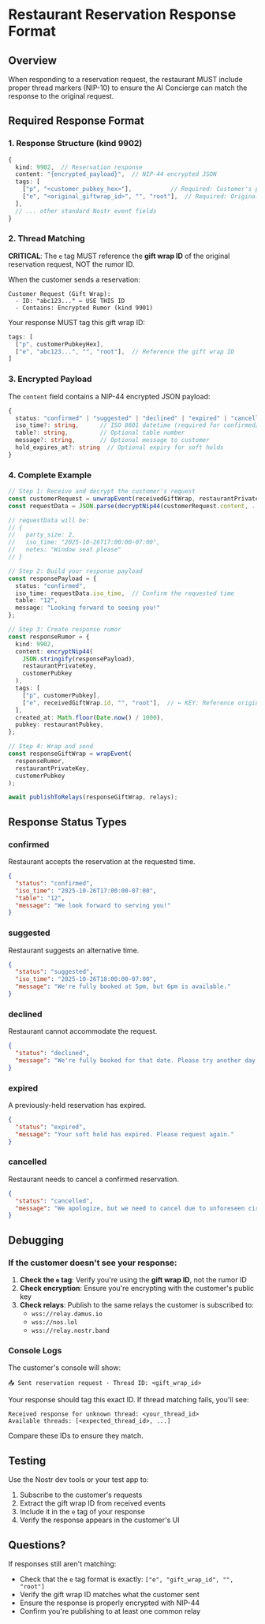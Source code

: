 # Restaurant Reservation Response Format

## Overview
When responding to a reservation request, the restaurant MUST include proper thread markers (NIP-10) to ensure the AI Concierge can match the response to the original request.

## Required Response Format

### 1. Response Structure (kind 9902)

```typescript
{
  kind: 9902,  // Reservation response
  content: "{encrypted_payload}",  // NIP-44 encrypted JSON
  tags: [
    ["p", "<customer_pubkey_hex>"],           // Required: Customer's public key
    ["e", "<original_giftwrap_id>", "", "root"],  // Required: Original request ID
  ],
  // ... other standard Nostr event fields
}
```

### 2. Thread Matching

**CRITICAL**: The `e` tag MUST reference the **gift wrap ID** of the original reservation request, NOT the rumor ID.

When the customer sends a reservation:
```
Customer Request (Gift Wrap):
  - ID: "abc123..." ← USE THIS ID
  - Contains: Encrypted Rumor (kind 9901)
```

Your response MUST tag this gift wrap ID:
```typescript
tags: [
  ["p", customerPubkeyHex],
  ["e", "abc123...", "", "root"],  // Reference the gift wrap ID
]
```

### 3. Encrypted Payload

The `content` field contains a NIP-44 encrypted JSON payload:

```typescript
{
  status: "confirmed" | "suggested" | "declined" | "expired" | "cancelled",
  iso_time?: string,      // ISO 8601 datetime (required for confirmed/suggested)
  table?: string,         // Optional table number
  message?: string,       // Optional message to customer
  hold_expires_at?: string  // Optional expiry for soft holds
}
```

### 4. Complete Example

```typescript
// Step 1: Receive and decrypt the customer's request
const customerRequest = unwrapEvent(receivedGiftWrap, restaurantPrivateKey);
const requestData = JSON.parse(decryptNip44(customerRequest.content, ...));

// requestData will be:
// {
//   party_size: 2,
//   iso_time: "2025-10-26T17:00:00-07:00",
//   notes: "Window seat please"
// }

// Step 2: Build your response payload
const responsePayload = {
  status: "confirmed",
  iso_time: requestData.iso_time,  // Confirm the requested time
  table: "12",
  message: "Looking forward to seeing you!"
};

// Step 3: Create response rumor
const responseRumor = {
  kind: 9902,
  content: encryptNip44(
    JSON.stringify(responsePayload),
    restaurantPrivateKey,
    customerPubkey
  ),
  tags: [
    ["p", customerPubkey],
    ["e", receivedGiftWrap.id, "", "root"],  // ← KEY: Reference original gift wrap ID
  ],
  created_at: Math.floor(Date.now() / 1000),
  pubkey: restaurantPubkey,
};

// Step 4: Wrap and send
const responseGiftWrap = wrapEvent(
  responseRumor,
  restaurantPrivateKey,
  customerPubkey
);

await publishToRelays(responseGiftWrap, relays);
```

## Response Status Types

### confirmed
Restaurant accepts the reservation at the requested time.

```json
{
  "status": "confirmed",
  "iso_time": "2025-10-26T17:00:00-07:00",
  "table": "12",
  "message": "We look forward to serving you!"
}
```

### suggested
Restaurant suggests an alternative time.

```json
{
  "status": "suggested",
  "iso_time": "2025-10-26T18:00:00-07:00",
  "message": "We're fully booked at 5pm, but 6pm is available."
}
```

### declined
Restaurant cannot accommodate the request.

```json
{
  "status": "declined",
  "message": "We're fully booked for that date. Please try another day."
}
```

### expired
A previously-held reservation has expired.

```json
{
  "status": "expired",
  "message": "Your soft hold has expired. Please request again."
}
```

### cancelled
Restaurant needs to cancel a confirmed reservation.

```json
{
  "status": "cancelled",
  "message": "We apologize, but we need to cancel due to unforeseen circumstances."
}
```

## Debugging

### If the customer doesn't see your response:

1. **Check the `e` tag**: Verify you're using the **gift wrap ID**, not the rumor ID
2. **Check encryption**: Ensure you're encrypting with the customer's public key
3. **Check relays**: Publish to the same relays the customer is subscribed to:
   - `wss://relay.damus.io`
   - `wss://nos.lol`
   - `wss://relay.nostr.band`

### Console Logs

The customer's console will show:
```
📤 Sent reservation request - Thread ID: <gift_wrap_id>
```

Your response should tag this exact ID. If thread matching fails, you'll see:
```
Received response for unknown thread: <your_thread_id>
Available threads: [<expected_thread_id>, ...]
```

Compare these IDs to ensure they match.

## Testing

Use the Nostr dev tools or your test app to:

1. Subscribe to the customer's requests
2. Extract the gift wrap ID from received events
3. Include it in the `e` tag of your response
4. Verify the response appears in the customer's UI

## Questions?

If responses still aren't matching:
- Check that the `e` tag format is exactly: `["e", "gift_wrap_id", "", "root"]`
- Verify the gift wrap ID matches what the customer sent
- Ensure the response is properly encrypted with NIP-44
- Confirm you're publishing to at least one common relay

